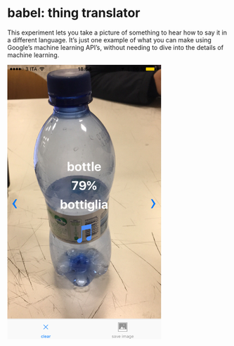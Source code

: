 # babel: thing translator

This experiment lets you take a picture of something to hear how to say it in a different language. It’s just one example of what you can make using Google’s machine learning API’s, without needing to dive into the details of machine learning.

<img src="https://raw.githubusercontent.com/patrick-michelberger/babel/master/examples/bottle.png" width="350" />

